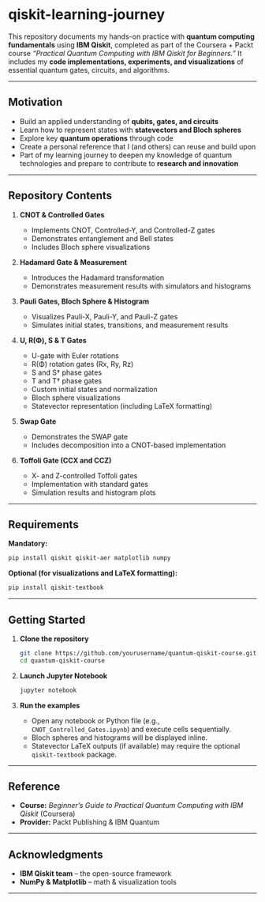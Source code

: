 # qiskit-learning-journey

This repository documents my hands-on practice with **quantum computing fundamentals** using **IBM Qiskit**, completed as part of the Coursera + Packt course *“Practical Quantum Computing with IBM Qiskit for Beginners.”*
It includes my **code implementations, experiments, and visualizations** of essential quantum gates, circuits, and algorithms.

---

## Motivation

* Build an applied understanding of **qubits, gates, and circuits**
* Learn how to represent states with **statevectors and Bloch spheres**
* Explore key **quantum operations** through code
* Create a personal reference that I (and others) can reuse and build upon
* Part of my learning journey to deepen my knowledge of quantum technologies and prepare to contribute to **research and innovation**

---

## Repository Contents

1. **CNOT & Controlled Gates**

   * Implements CNOT, Controlled-Y, and Controlled-Z gates
   * Demonstrates entanglement and Bell states
   * Includes Bloch sphere visualizations

2. **Hadamard Gate & Measurement**

   * Introduces the Hadamard transformation
   * Demonstrates measurement results with simulators and histograms

3. **Pauli Gates, Bloch Sphere & Histogram**

   * Visualizes Pauli-X, Pauli-Y, and Pauli-Z gates
   * Simulates initial states, transitions, and measurement results

4. **U, R(Φ), S & T Gates**

   * U-gate with Euler rotations
   * R(Φ) rotation gates (Rx, Ry, Rz)
   * S and S† phase gates
   * T and T† phase gates
   * Custom initial states and normalization
   * Bloch sphere visualizations
   * Statevector representation (including LaTeX formatting)

5. **Swap Gate**

   * Demonstrates the SWAP gate
   * Includes decomposition into a CNOT-based implementation

6. **Toffoli Gate (CCX and CCZ)**

   * X- and Z-controlled Toffoli gates
   * Implementation with standard gates
   * Simulation results and histogram plots

---

## Requirements

**Mandatory:**

```bash
pip install qiskit qiskit-aer matplotlib numpy
```

**Optional (for visualizations and LaTeX formatting):**

```bash
pip install qiskit-textbook
```

---

## Getting Started

1. **Clone the repository**

   ```bash
   git clone https://github.com/yourusername/quantum-qiskit-course.git
   cd quantum-qiskit-course
   ```

2. **Launch Jupyter Notebook**

   ```bash
   jupyter notebook
   ```

3. **Run the examples**

   * Open any notebook or Python file (e.g., `CNOT_Controlled_Gates.ipynb`) and execute cells sequentially.
   * Bloch spheres and histograms will be displayed inline.
   * Statevector LaTeX outputs (if available) may require the optional `qiskit-textbook` package.

---

## Reference

* **Course:** *Beginner’s Guide to Practical Quantum Computing with IBM Qiskit* (Coursera)
* **Provider:** Packt Publishing & IBM Quantum

---

## Acknowledgments

* **IBM Qiskit team** – the open-source framework
* **NumPy & Matplotlib** – math & visualization tools
  
---
